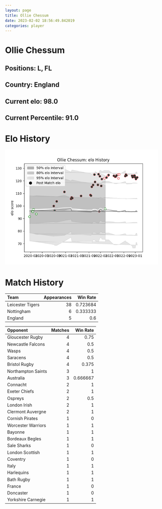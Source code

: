 ```yaml
---  
layout: page  
title: Ollie Chessum  
date: 2023-02-02 18:56:49.842019  
categories: player  
---
```

# Ollie Chessum

## Positions: L, FL

## Country: England

## Current elo: 98.0

## Current Percentile: 91.0

# Elo History


![elo history](history_OllieChessum.png)
# Match History


| Team             |   Appearances |   Win Rate |
|:-----------------|--------------:|-----------:|
| Leicester Tigers |            38 |   0.723684 |
| Nottingham       |             6 |   0.333333 |
| England          |             5 |   0.6      |

| Opponent           |   Matches |   Win Rate |
|:-------------------|----------:|-----------:|
| Gloucester Rugby   |         4 |   0.75     |
| Newcastle Falcons  |         4 |   0.5      |
| Wasps              |         4 |   0.5      |
| Saracens           |         4 |   0.5      |
| Bristol Rugby      |         4 |   0.375    |
| Northampton Saints |         3 |   1        |
| Australia          |         3 |   0.666667 |
| Connacht           |         2 |   1        |
| Exeter Chiefs      |         2 |   1        |
| Ospreys            |         2 |   0.5      |
| London Irish       |         2 |   1        |
| Clermont Auvergne  |         2 |   1        |
| Cornish Pirates    |         1 |   0        |
| Worcester Warriors |         1 |   1        |
| Bayonne            |         1 |   1        |
| Bordeaux Begles    |         1 |   1        |
| Sale Sharks        |         1 |   0        |
| London Scottish    |         1 |   1        |
| Coventry           |         1 |   0        |
| Italy              |         1 |   1        |
| Harlequins         |         1 |   1        |
| Bath Rugby         |         1 |   1        |
| France             |         1 |   0        |
| Doncaster          |         1 |   0        |
| Yorkshire Carnegie |         1 |   1        |
